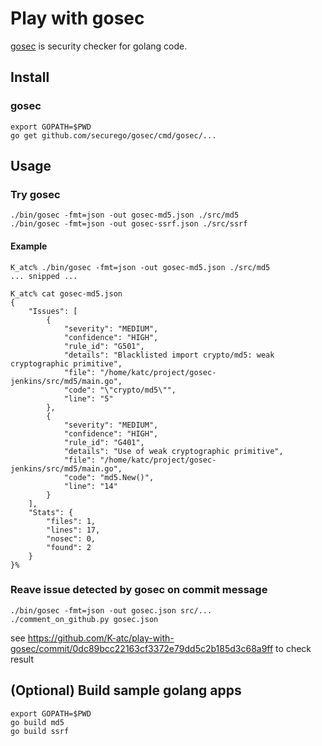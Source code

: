 Play with gosec
====

[gosec](https://github.com/securego/gosec) is security checker for golang code.


Install
----
### gosec
```shell
export GOPATH=$PWD
go get github.com/securego/gosec/cmd/gosec/...
```

Usage
----
### Try gosec
```shell
./bin/gosec -fmt=json -out gosec-md5.json ./src/md5
./bin/gosec -fmt=json -out gosec-ssrf.json ./src/ssrf
```

#### Example
```
K_atc% ./bin/gosec -fmt=json -out gosec-md5.json ./src/md5
... snipped ...

K_atc% cat gosec-md5.json 
{
    "Issues": [
        {
            "severity": "MEDIUM",
            "confidence": "HIGH",
            "rule_id": "G501",
            "details": "Blacklisted import crypto/md5: weak cryptographic primitive",
            "file": "/home/katc/project/gosec-jenkins/src/md5/main.go",
            "code": "\"crypto/md5\"",
            "line": "5"
        },
        {
            "severity": "MEDIUM",
            "confidence": "HIGH",
            "rule_id": "G401",
            "details": "Use of weak cryptographic primitive",
            "file": "/home/katc/project/gosec-jenkins/src/md5/main.go",
            "code": "md5.New()",
            "line": "14"
        }
    ],
    "Stats": {
        "files": 1,
        "lines": 17,
        "nosec": 0,
        "found": 2
    }
}%
```

### Reave issue detected by gosec on commit message
```shell
./bin/gosec -fmt=json -out gosec.json src/...
./comment_on_github.py gosec.json
```

see https://github.com/K-atc/play-with-gosec/commit/0dc89bcc22163cf3372e79dd5c2b185d3c68a9ff to check result


(Optional) Build sample golang apps
----
```shell
export GOPATH=$PWD
go build md5
go build ssrf
```